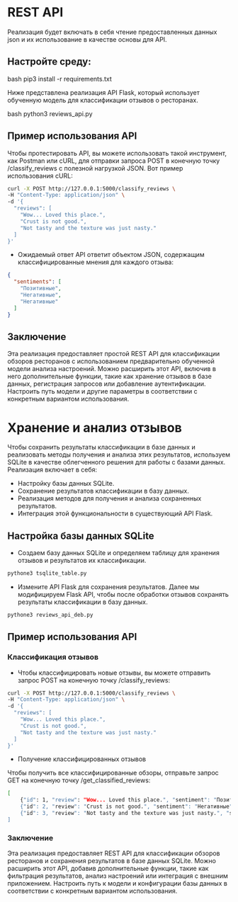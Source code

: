 
# REST API

Реализация будет включать в себя чтение предоставленных данных json и их использование в качестве основы для API.

## Настройте среду: 

bash
pip3 install -r requirements.txt


Ниже представлена ​реализация API Flask, который использует обученную модель для классификации отзывов о ресторанах.

bash
python3 reviews_api.py

## Пример использования API
Чтобы протестировать API, вы можете использовать такой инструмент, как Postman или cURL, для отправки запроса POST в конечную точку /classify_reviews с полезной нагрузкой JSON. Вот пример использования cURL:

```bash
curl -X POST http://127.0.0.1:5000/classify_reviews \
-H "Content-Type: application/json" \
-d '{
  "reviews": [
    "Wow... Loved this place.",
    "Crust is not good.",
    "Not tasty and the texture was just nasty."
  ]
}'
```
- Ожидаемый ответ
API ответит объектом JSON, содержащим классифицированные мнения для каждого отзыва:

```json
{
  "sentiments": [
    "Позитивные",
    "Негативные",
    "Негативные"
  ]
}
```
## Заключение
Эта реализация предоставляет простой REST API для классификации обзоров ресторанов с использованием предварительно обученной модели анализа настроений. Можно расширить этот API, включив в него дополнительные функции, такие как хранение отзывов в базе данных, регистрация запросов или добавление аутентификации. Настроить путь модели и другие параметры в соответствии с конкретным вариантом использования.

# Хранение и анализ отзывов
Чтобы сохранить результаты классификации в базе данных и реализовать методы получения и анализа этих результатов, используем SQLite в качестве облегченного решения для работы с базами данных. Реализация включает в себя:
- Настройку базы данных SQLite.
- Сохранение результатов классификации в базу данных.
- Реализация методов для получения и анализа сохраненных результатов.
- Интеграция этой функциональности в существующий API Flask.

## Настройка базы данных SQLite
- Cоздаем базу данных SQLite и определяем таблицу для хранения отзывов и результатов их классификации.
 
 ```bash
 pythone3 tsqlite_table.py
```
- Измените API Flask для сохранения результатов. Далее мы модифицируем Flask API, чтобы после обработки отзывов сохранять результаты классификации в базу данных.

```bash
pythone3 reviews_api_deb.py
```
##  Пример использования API
### Классификация отзывов
- Чтобы классифицировать новые отзывы, вы можете отправить запрос POST на конечную точку /classify_reviews:

```bash
curl -X POST http://127.0.0.1:5000/classify_reviews \
-H "Content-Type: application/json" \
-d '{
  "reviews": [
    "Wow... Loved this place.",
    "Crust is not good.",
    "Not tasty and the texture was just nasty."
  ]
}'
```
- Получение классифицированных отзывов

Чтобы получить все классифицированные обзоры, отправьте запрос GET на конечную точку /get_classified_reviews:
```bash
[
    {"id": 1, "review": "Wow... Loved this place.", "sentiment": "Позитивные"},
    {"id": 2, "review": "Crust is not good.", "sentiment": "Негативные"},
    {"id": 3, "review": "Not tasty and the texture was just nasty.", "sentiment": "Негативные"}
]
```
### Заключение
Эта реализация предоставляет REST API для классификации обзоров ресторанов и сохранения результатов в базе данных SQLite. Можно расширить этот API, добавив дополнительные функции, такие как фильтрация результатов, анализ настроений или интеграция с внешним приложением. Настроить путь к модели и конфигурации базы данных в соответствии с конкретным вариантом использования.
